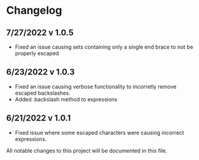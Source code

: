 # Changelog

## 7/27/2022 v 1.0.5

- Fixed an issue causing sets containing only a single end brace to not be properly escaped

## 6/23/2022 v 1.0.3

- Fixed an issue causing verbose functionality to incorretly remove escaped backslashes.
- Added .backslash method to expressions

## 6/21/2022 v 1.0.1

- Fixed issue where some escaped characters were causing incorrect expressions.

All notable changes to this project will be documented in this file.